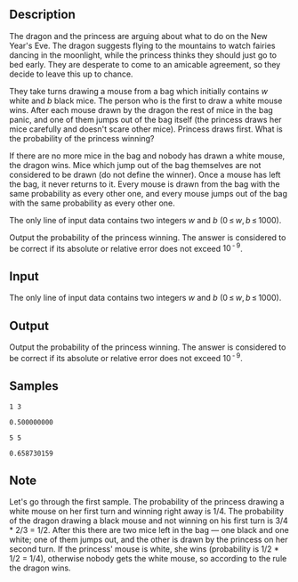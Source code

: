 ## Description

<div><p>The dragon and the princess are arguing about what to do on the New Year's Eve. The dragon suggests flying to the mountains to watch fairies dancing in the moonlight, while the princess thinks they should just go to bed early. They are desperate to come to an amicable agreement, so they decide to leave this up to chance.</p><p>They take turns drawing a mouse from a bag which initially contains <span class="tex-span"><i>w</i></span> white and <span class="tex-span"><i>b</i></span> black mice. The person who is the first to draw a white mouse wins. After each mouse drawn by the dragon the rest of mice in the bag panic, and one of them jumps out of the bag itself (the princess draws her mice carefully and doesn't scare other mice). <span class="tex-font-style-bf">Princess draws first.</span> What is the probability of the princess winning?</p><p>If there are no more mice in the bag and nobody has drawn a white mouse, the dragon wins. Mice which jump out of the bag themselves are not considered to be drawn (do not define the winner). Once a mouse has left the bag, it never returns to it. Every mouse is drawn from the bag with the same probability as every other one, and every mouse jumps out of the bag with the same probability as every other one.</p></div><div class="input-specification"><p>The only line of input data contains two integers <span class="tex-span"><i>w</i></span> and <span class="tex-span"><i>b</i></span> (<span class="tex-span">0 ≤ <i>w</i>, <i>b</i> ≤ 1000</span>).</p></div><div class="output-specification"><p>Output the probability of the princess winning. The answer is considered to be correct if its absolute or relative error does not exceed <span class="tex-span">10<sup class="upper-index"> - 9</sup></span>.</p></div>


## Input

<p>The only line of input data contains two integers <span class="tex-span"><i>w</i></span> and <span class="tex-span"><i>b</i></span> (<span class="tex-span">0 ≤ <i>w</i>, <i>b</i> ≤ 1000</span>).</p>


## Output

<p>Output the probability of the princess winning. The answer is considered to be correct if its absolute or relative error does not exceed <span class="tex-span">10<sup class="upper-index"> - 9</sup></span>.</p>


## Samples

```input1
1 3

```

```output1
0.500000000

```






```input2
5 5

```

```output2
0.658730159

```




## Note

<p>Let's go through the first sample. The probability of the princess drawing a white mouse on her first turn and winning right away is 1/4. The probability of the dragon drawing a black mouse and not winning on his first turn is 3/4 * 2/3 = 1/2. After this there are two mice left in the bag — one black and one white; one of them jumps out, and the other is drawn by the princess on her second turn. If the princess' mouse is white, she wins (probability is 1/2 * 1/2 = 1/4), otherwise nobody gets the white mouse, so according to the rule the dragon wins.</p>

